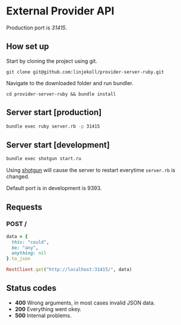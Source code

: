 # External Provider API

Production port is *31415*.

## How set up

Start by cloning the project using git.

`git clone git@github.com:linjekoll/provider-server-ruby.git`

Navigate to the downloaded folder and run bundler.

`cd provider-server-ruby && bundle install`

## Server start [production]

``` bash
bundle exec ruby server.rb -p 31415
```

## Server start [development]

``` bash
bundle exec shotgun start.ru
```

Using [shotgun](https://rubygems.org/gems/shotgun) will cause the server to restart everytime `server.rb` is changed.

Default port is in development is 9393.

## Requests

### POST /

``` ruby
data = {
  this: "could",
  be: "any",
  anything: nil
}.to_json

RestClient.get("http://localhost:31415/", data)
```

## Status codes

- **400** Wrong arguments, in most cases invalid JSON data.
- **200** Everything went okey.
- **500** Internal problems.
